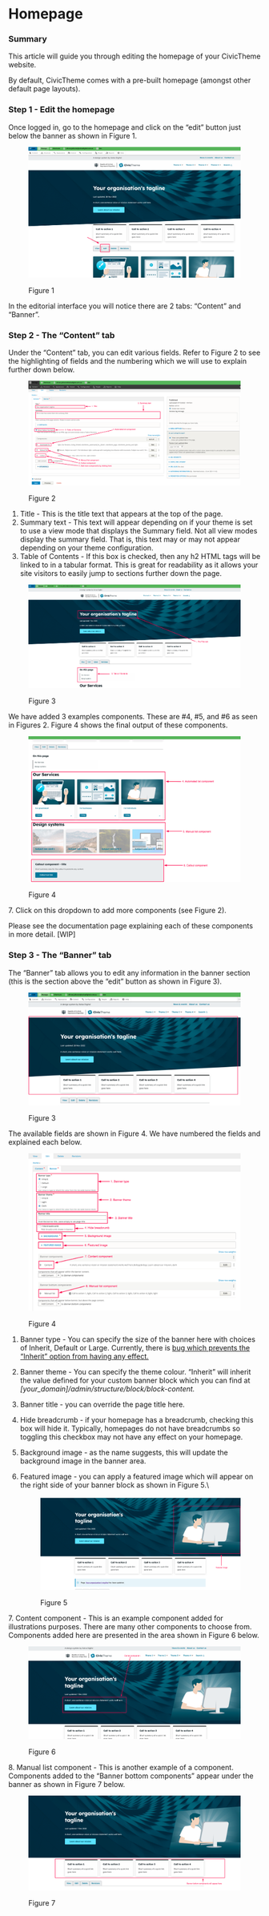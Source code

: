 # Homepage

### Summary <a href="#editingthehomepage-summary" id="editingthehomepage-summary"></a>

This article will guide you through editing the homepage of your CivicTheme website.

By default, CivicTheme comes with a pre-built homepage (amongst other default page layouts).

### Step 1 - Edit the homepage <a href="#editingthehomepage-step1-editthehomepage" id="editingthehomepage-step1-editthehomepage"></a>

Once logged in, go to the homepage and click on the “edit” button just below the banner as shown in Figure 1.

<figure><img src="../.gitbook/assets/image (9).png" alt=""><figcaption><p>Figure 1</p></figcaption></figure>

In the editorial interface you will notice there are 2 tabs: “Content” and “Banner”.

### Step 2 - The “Content” tab <a href="#editingthehomepage-step2-the-content-tab" id="editingthehomepage-step2-the-content-tab"></a>

Under the “Content” tab, you can edit various fields. Refer to Figure 2 to see the highlighting of fields and the numbering which we will use to explain further down below.

<figure><img src="../.gitbook/assets/image (4).png" alt=""><figcaption><p>Figure 2</p></figcaption></figure>

1. Title - This is the title text that appears at the top of the page.
2. Summary text - This text will appear depending on if your theme is set to use a view mode that displays the Summary field. Not all view modes display the summary field. That is, this text may or may not appear depending on your theme configuration.
3. Table of Contents - If this box is checked, then any h2 HTML tags will be linked to in a tabular format. This is great for readability as it allows your site visitors to easily jump to sections further down the page.

<figure><img src="../.gitbook/assets/image.png" alt=""><figcaption><p>Figure 3</p></figcaption></figure>

We have added 3 examples components. These are #4, #5, and #6 as seen in Figures 2. Figure 4 shows the final output of these components.

<figure><img src="../.gitbook/assets/image (7).png" alt=""><figcaption><p>Figure 4</p></figcaption></figure>

7\. Click on this dropdown to add more components (see Figure 2).

Please see the documentation page explaining each of these components in more detail. \[WIP]

### Step 3 - The “Banner” tab <a href="#editingthehomepage-step3-the-banner-tab" id="editingthehomepage-step3-the-banner-tab"></a>

The “Banner” tab allows you to edit any information in the banner section (this is the section above the “edit” button as shown in Figure 3).

<figure><img src="../.gitbook/assets/image (3).png" alt=""><figcaption><p>Figure 3</p></figcaption></figure>

The available fields are shown in Figure 4. We have numbered the fields and explained each below.

<figure><img src="../.gitbook/assets/image (2).png" alt=""><figcaption><p>Figure 4</p></figcaption></figure>

1. Banner type - You can specify the size of the banner here with choices of Inherit, Default or Large. Currently, there is [bug which prevents the “Inherit” option from having any effect.](https://github.com/salsadigitalauorg/civictheme\_source/issues/897)
2. Banner theme - You can specify the theme colour. “Inherit” will inherit the value defined for your custom banner block which you can find at _\[your\_domain]/admin/structure/block/block-content._
3. Banner title - you can override the page title here.
4. Hide breadcrumb - if your homepage has a breadcrumb, checking this box will hide it. Typically, homepages do not have breadcrumbs so toggling this checkbox may not have any effect on your homepage.
5. Background image - as the name suggests, this will update the background image in the banner area.
6.  Featured image - you can apply a featured image which will appear on the right side of your banner block as shown in Figure 5.\




    <figure><img src="../.gitbook/assets/image (1).png" alt=""><figcaption><p>Figure 5</p></figcaption></figure>

7\. Content component - This is an example component added for illustrations purposes. There are many other components to choose from. Components added here are presented in the area shown in Figure 6 below.

<figure><img src="../.gitbook/assets/image (5).png" alt=""><figcaption><p>Figure 6</p></figcaption></figure>

8\. Manual list component - This is another example of a component. Components added to the “Banner bottom components” appear under the banner as shown in Figure 7 below.

<figure><img src="../.gitbook/assets/image (6).png" alt=""><figcaption><p>Figure 7</p></figcaption></figure>
